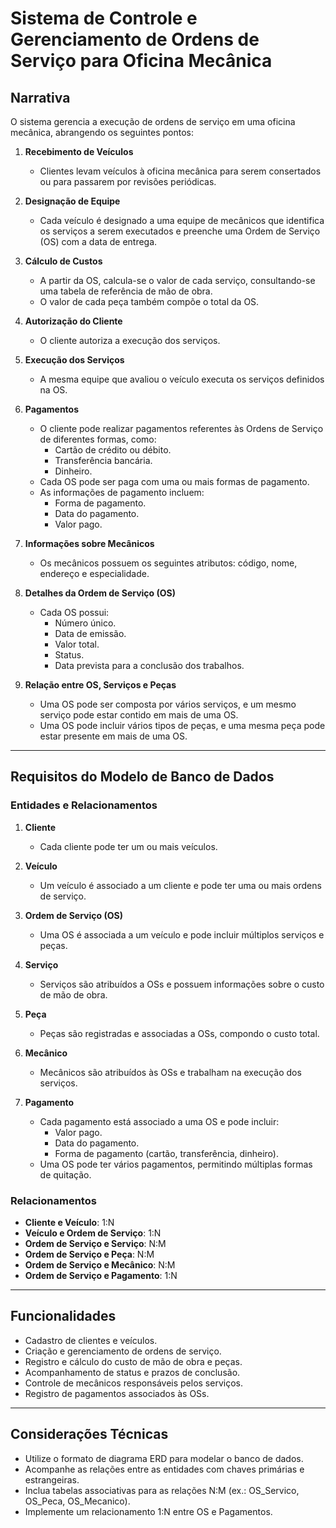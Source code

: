 # Sistema de Controle e Gerenciamento de Ordens de Serviço para Oficina Mecânica

## Narrativa

O sistema gerencia a execução de ordens de serviço em uma oficina mecânica, abrangendo os seguintes pontos:

1. **Recebimento de Veículos**  
   - Clientes levam veículos à oficina mecânica para serem consertados ou para passarem por revisões periódicas.

2. **Designação de Equipe**  
   - Cada veículo é designado a uma equipe de mecânicos que identifica os serviços a serem executados e preenche uma Ordem de Serviço (OS) com a data de entrega.

3. **Cálculo de Custos**  
   - A partir da OS, calcula-se o valor de cada serviço, consultando-se uma tabela de referência de mão de obra.  
   - O valor de cada peça também compõe o total da OS.

4. **Autorização do Cliente**  
   - O cliente autoriza a execução dos serviços.

5. **Execução dos Serviços**  
   - A mesma equipe que avaliou o veículo executa os serviços definidos na OS.

6. **Pagamentos**  
   - O cliente pode realizar pagamentos referentes às Ordens de Serviço de diferentes formas, como:
     - Cartão de crédito ou débito.
     - Transferência bancária.
     - Dinheiro.  
   - Cada OS pode ser paga com uma ou mais formas de pagamento.  
   - As informações de pagamento incluem:
     - Forma de pagamento.
     - Data do pagamento.
     - Valor pago.

7. **Informações sobre Mecânicos**  
   - Os mecânicos possuem os seguintes atributos: código, nome, endereço e especialidade.

8. **Detalhes da Ordem de Serviço (OS)**  
   - Cada OS possui:
     - Número único.
     - Data de emissão.
     - Valor total.
     - Status.
     - Data prevista para a conclusão dos trabalhos.

9. **Relação entre OS, Serviços e Peças**  
   - Uma OS pode ser composta por vários serviços, e um mesmo serviço pode estar contido em mais de uma OS.  
   - Uma OS pode incluir vários tipos de peças, e uma mesma peça pode estar presente em mais de uma OS.

---

## Requisitos do Modelo de Banco de Dados

### Entidades e Relacionamentos

1. **Cliente**
   - Cada cliente pode ter um ou mais veículos.

2. **Veículo**
   - Um veículo é associado a um cliente e pode ter uma ou mais ordens de serviço.

3. **Ordem de Serviço (OS)**
   - Uma OS é associada a um veículo e pode incluir múltiplos serviços e peças.

4. **Serviço**
   - Serviços são atribuídos a OSs e possuem informações sobre o custo de mão de obra.

5. **Peça**
   - Peças são registradas e associadas a OSs, compondo o custo total.

6. **Mecânico**
   - Mecânicos são atribuídos às OSs e trabalham na execução dos serviços.

7. **Pagamento**
   - Cada pagamento está associado a uma OS e pode incluir:
     - Valor pago.
     - Data do pagamento.
     - Forma de pagamento (cartão, transferência, dinheiro).
   - Uma OS pode ter vários pagamentos, permitindo múltiplas formas de quitação.

### Relacionamentos

- **Cliente e Veículo**: 1:N  
- **Veículo e Ordem de Serviço**: 1:N  
- **Ordem de Serviço e Serviço**: N:M  
- **Ordem de Serviço e Peça**: N:M  
- **Ordem de Serviço e Mecânico**: N:M  
- **Ordem de Serviço e Pagamento**: 1:N  

---

## Funcionalidades

- Cadastro de clientes e veículos.  
- Criação e gerenciamento de ordens de serviço.  
- Registro e cálculo do custo de mão de obra e peças.  
- Acompanhamento de status e prazos de conclusão.  
- Controle de mecânicos responsáveis pelos serviços.  
- Registro de pagamentos associados às OSs.  

---

## Considerações Técnicas

- Utilize o formato de diagrama ERD para modelar o banco de dados.
- Acompanhe as relações entre as entidades com chaves primárias e estrangeiras.
- Inclua tabelas associativas para as relações N:M (ex.: OS_Servico, OS_Peca, OS_Mecanico).
- Implemente um relacionamento 1:N entre OS e Pagamentos.


